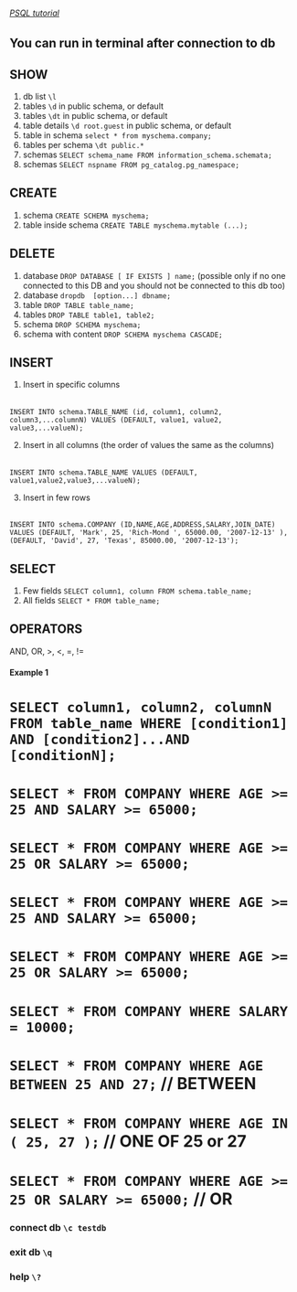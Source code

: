 

###### [PSQL tutorial](https://www.tutorialspoint.com/postgresql/postgresql_select_database.htm)


## You can run in terminal after connection to db

## SHOW
1. db list `\l`
2. tables `\d`  in public schema, or default 
3. tables `\dt` in public schema, or default
4. table details `\d root.guest` in public schema, or default    
6. table in schema `select * from myschema.company;`
7. tables per schema `\dt public.*`
8. schemas `SELECT schema_name FROM information_schema.schemata;`
9. schemas  `SELECT nspname FROM pg_catalog.pg_namespace;`

## CREATE
1. schema `CREATE SCHEMA myschema;`   
2. table inside schema `CREATE TABLE myschema.mytable (...);`

## DELETE 
1. database `DROP DATABASE [ IF EXISTS ] name;`  (possible only if no one connected to this DB and you should not be connected to this db too)
2. database `dropdb  [option...] dbname;` 
3. table `DROP TABLE table_name;`
4. tables `DROP TABLE table1, table2;` 
5. schema `DROP SCHEMA myschema;`  
6. schema with content `DROP SCHEMA myschema CASCADE;`


## INSERT

1. Insert in specific columns
######
`INSERT INTO schema.TABLE_NAME (id, column1, column2, column3,...columnN)
VALUES (DEFAULT, value1, value2, value3,...valueN);`

2. Insert in all columns (the order of values the same as the columns)
######
`INSERT INTO schema.TABLE_NAME VALUES (DEFAULT, value1,value2,value3,...valueN);`

3. Insert in few rows
######
`
INSERT INTO schema.COMPANY
(ID,NAME,AGE,ADDRESS,SALARY,JOIN_DATE)
VALUES
(DEFAULT, 'Mark', 25, 'Rich-Mond ', 65000.00, '2007-12-13' ),
(DEFAULT, 'David', 27, 'Texas', 85000.00, '2007-12-13');
`
## SELECT

1. Few fields `SELECT column1, column FROM schema.table_name;`
2. All fields `SELECT * FROM table_name;`

## OPERATORS
AND, OR, >, <, =, !=

#### Example 1
# `SELECT column1, column2, columnN FROM table_name WHERE [condition1] AND [condition2]...AND [conditionN];`
# `SELECT * FROM COMPANY WHERE AGE >= 25 AND SALARY >= 65000;`
# `SELECT * FROM COMPANY WHERE AGE >= 25 OR SALARY >= 65000;` 
# `SELECT * FROM COMPANY WHERE AGE >= 25 AND SALARY >= 65000;`
# `SELECT * FROM COMPANY WHERE AGE >= 25 OR SALARY >= 65000;`
# `SELECT * FROM COMPANY WHERE SALARY = 10000;`
# `SELECT * FROM COMPANY WHERE AGE BETWEEN 25 AND 27;` // BETWEEN
# `SELECT * FROM COMPANY WHERE AGE IN ( 25, 27 );` // ONE OF 25 or 27 
# `SELECT * FROM COMPANY WHERE AGE >= 25 OR SALARY >= 65000;` // OR
### connect db `\c testdb`
### exit db `\q`
### help  `\?`